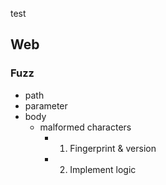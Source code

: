 test


## Web
### Fuzz
- path
- parameter
- body
  - malformed characters
    - 1. Fingerprint & version
    - 2. Implement logic
